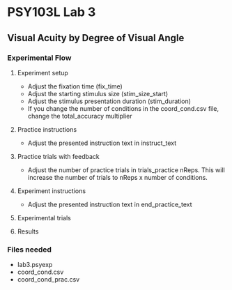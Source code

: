 # PSY103L Lab 3
## Visual Acuity by Degree of Visual Angle 

### Experimental Flow

1. Experiment setup
	- Adjust the fixation time (fix_time)
	- Adjust the starting stimulus size (stim_size_start)
	- Adjust the stimulus presentation duration (stim_duration)
	- If you change the number of conditions in the coord_cond.csv file, change the total_accuracy multiplier 

2. Practice instructions
	- Adjust the presented instruction text in instruct_text

3. Practice trials with feedback
	- Adjust the number of practice trials in trials_practice nReps. This will increase the number of trials to nReps x number of conditions.

4. Experiment instructions
	- Adjust the presented instruction text in end_practice_text

5. Experimental trials

6. Results


### Files needed

- lab3.psyexp
- coord_cond.csv
- coord_cond_prac.csv